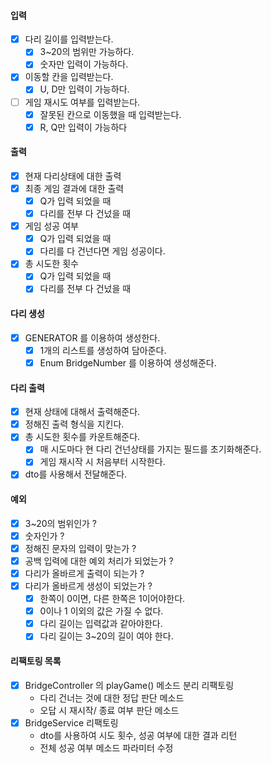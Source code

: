 #### 입력
- [x] 다리 길이를 입력받는다.
    - [x] 3~20의 범위만 가능하다.
    - [x] 숫자만 입력이 가능하다.
- [x] 이동할 칸을 입력받는다.
    - [x] U, D만 입력이 가능하다.
- [ ] 게임 재시도 여부를 입력받는다.
    - [x] 잘못된 칸으로 이동했을 때 입력받는다.
    - [x] R, Q만 입력이 가능하다

#### 출력
- [x] 현재 다리상태에 대한 출력
- [x] 최종 게임 결과에 대한 출력
    - [x] Q가 입력 되었을 때
    - [x] 다리를 전부 다 건넜을 때
- [x] 게임 성공 여부
    - [x] Q가 입력 되었을 때
    - [x] 다리를 다 건넌다면 게임 성공이다.
- [x] 총 시도한 횟수
    - [x] Q가 입력 되었을 때
    - [x] 다리를 전부 다 건넜을 때

#### 다리 생성
- [x] GENERATOR 를 이용하여 생성한다.
    - [x] 1개의 리스트를 생성하여 담아준다.
    - [x] Enum BridgeNumber 를 이용하여 생성해준다.

#### 다리 출력
- [x] 현재 상태에 대해서 출력해준다.
- [x] 정해진 출력 형식을 지킨다.
- [x] 총 시도한 횟수를 카운트해준다.
    - [x] 매 시도마다 현 다리 건넌상태를 가지는 필드를 초기화해준다.
    - [x] 게임 재시작 시 처음부터 시작한다.
- [x] dto를 사용해서 전달해준다.

#### 예외
- [x] 3~20의 범위인가 ?
- [x] 숫자인가 ?
- [x] 정해진 문자의 입력이 맞는가 ?
- [x] 공백 입력에 대한 예외 처리가 되었는가 ?
- [x] 다리가 올바르게 출력이 되는가 ?
- [x] 다리가 올바르게 생성이 되었는가 ?
  - [x] 한쪽이 0이면, 다른 한쪽은 1이어야한다.
  - [x] 0이나 1 이외의 값은 가질 수 없다.
  - [x] 다리 길이는 입력값과 같아야한다.
  - [x] 다리 길이는 3~20의 길이 여야 한다.

#### 리팩토링 목록
- [x] BridgeController 의 playGame() 메소드 분리 리팩토링
  - 다리 건너는 것에 대한 정답 판단 메소드
  - 오답 시 재시작/ 종료 여부 판단 메소드
- [x] BridgeService 리팩토링
  - dto를 사용하여 시도 횟수, 성공 여부에 대한 결과 리턴
  - 전체 성공 여부 메소드 파라미터 수정